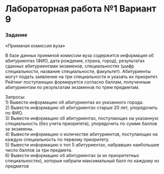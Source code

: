 # Лабораторная работа №1 Вариант 9 

### Задание
«Приемная комиссия вуза»

В базе данных приемной комиссии вуза содержится информация об 
абитуриентах (ФИО, дата рождения, страна, город), результатах сданных 
абитуриентами экзаменов, специальностях (шифр специальности, название 
специальности, факультет). Абитуриенты могут подать заявление на три 
специальности и указать их приоритет. Рейтинг поступающих формируется 
согласно баллам, полученным абитуриентам по результатам экзаменов по трем 
предметам.

Запросы:\
	1) Вывести информацию об абитуриентах из указанного города.\
	2) Вывести информацию об абитуриентах старше 20 лет, упорядочить по ФИО.\
	3) Вывести информацию об абитуриентах, поступающих на указанную 
	специальность (без учета приоритета), упорядочить по сумме баллов за 
	экзамены.\
	4) Вывести информацию о количестве абитуриентов, поступающих на каждую 
	специальность по первому приоритету.\
	5) Вывести информацию о топ 5 абитуриентах, набравших наибольшее число 
	баллов за три предмета.\
	6) Вывести информацию об абитуриентах (и их приоритетных 
	специальностях), которые набрали максимальный балл по каждому из 
	предметов